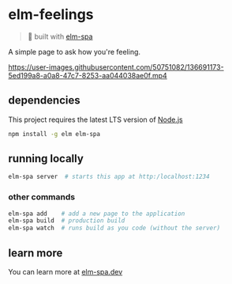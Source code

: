 # elm-feelings

> 🌳  built with [elm-spa](https://elm-spa.dev)

A simple page to ask how you're feeling.

https://user-images.githubusercontent.com/50751082/136691173-5ed199a8-a0a8-47c7-8253-aa044038ae0f.mp4

## dependencies

This project requires the latest LTS version of [Node.js](https://nodejs.org/)

```bash
npm install -g elm elm-spa
```

## running locally

```bash
elm-spa server  # starts this app at http:/localhost:1234
```

### other commands

```bash
elm-spa add    # add a new page to the application
elm-spa build  # production build
elm-spa watch  # runs build as you code (without the server)
```

## learn more

You can learn more at [elm-spa.dev](https://elm-spa.dev)
